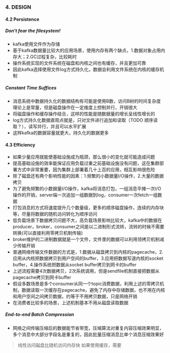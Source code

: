 ### 4. DESIGN
#### 4.2 Persistence
##### Don't fear the filesystem!
* kafka使用文件作为存储
* 基于kafka数据量比较大的应用场景，使用内存有两个缺点，1.数据对象占用内存大；2.GC过程复杂，比较耗时
* 操作系统实现的文件系统在磁盘和内核之间也有缓存，并且更加可靠
* 因此kafka选择使用文件log方式持久化，数据会利用文件系统在内核的缓存机制
##### Constant Time Suffices
* 消息系统中数据持久化的数据结构有可能是使用B数，访问B树的时间复杂度理论上是常量，但是磁盘操作在一定维度上控制并行，开销很大
* 将磁盘操作和缓存操作结合，这样的性能是随数据量的增长呈线性增长的
* log方式持久化数据直观点就是，只对文件进行追加和读取（TODO 顺序读取？），读写并行，并且可以水平扩展
* 这样kafka的数据容量就更大，持久化的数据更多
#### 4.3 Efficiency
* 如果少量应用就能使基础设施成为瓶颈，那么很小的变化就可能造成问题
* 提高基础设施的效率能保证应用负载过重之前基础设施没有问题，这在集群部署方式中非常重要，因为集群上部署着几十上百的应用，相互影响很危险
* 除了磁盘还有两个影响性能的因素：1.频繁的小数据量I/O操作，2.大量的数据拷贝
* 为了避免频繁的小数据量I/O操作，kafka将消息打包，一组消息平摊一次I/O操作的开销，server端一次追加一组数据到log，consumer一次fetch一组数据
* 打包消息的方式将速度提升几个数量级，更多的顺序磁盘操作，连续的内存块等，尽量将数据的随机访问转化为顺序访问
* 低负载场景下数据拷贝问题不大，高负载场景影响比较大，kafka中的数据在producer，broker，consumer之间是以二进制形式流转，流转的时候不需要转换(可以直接利用零拷贝机制传输)
* broker维护的二进制数据就是一个文件，文件里的数据可以利用领拷贝机制减少传输开销
* 普通网络传输文件数据的方式是，1.数据从磁盘拷贝到内核的pagecache，2.应用从内核把数据拷贝到用户空间的buffer，3.应用把数据写道内核的socket buffer，4.操作系统把数据从socket buffer拷贝到网卡的buffer
* 上述流程需要4次数据拷贝，2次系统调用，但是sendfile机制直接把数据从pagecache拷贝到网卡buffer
* 假设多数场景是多个consumer从同一个topic消费数据，利用上述的零拷贝机制，数据读取一次缓存在pagecache，避免了内存中存储数据，也不用在内核和用户空间之间拷贝数据，约等于不用拷贝数据，只是网络开销
* 在消费者比较多的场景，上述机制基本不用从磁盘读取数据
##### End-to-end Batch Compression
* 网络之间传输压缩后的数据能节省带宽，压缩算法对重复内容压缩效果明显，多个消息中大部分字段名是重复的，因此批量压缩消息比单个消息压缩效果好

> 线性访问磁盘比随机访问内存快
> 如果使用缓存，需要